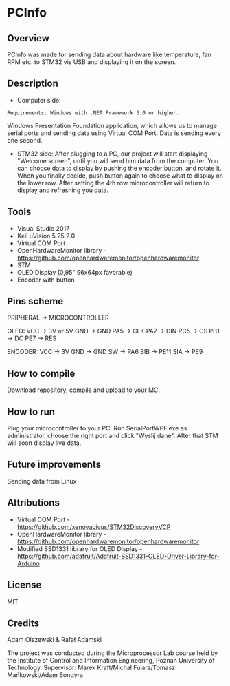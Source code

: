 # PCInfo

## Overview 

PCInfo was made for sending data about hardware like temperature, fan RPM etc. to STM32 vis USB and displaying it on the screen.

## Description

* Computer side:
```
Requirements: Windows with .NET Framework 3.0 or higher. 
```
Windows Presentation Foundation application, which allows us to manage serial ports and sending data using Virtual COM Port.
Data is sending every one second. 

* STM32 side:
After plugging to a PC, our project will start displaying "Welcome screen", until you will send him data from the computer. You can choose data to display by pushing the encoder button, and rotate it. When you finally decide, push button again to choose what to display on the lower row. After setting the 4th row microcontroller will return to display and refreshing you data.

## Tools

* Visual Studio 2017
* Keil uVision 5.25.2.0
* Virtual COM Port 
* OpenHardwareMonitor library - https://github.com/openhardwaremonitor/openhardwaremonitor
* STM
* OLED Display (0,95" 96x64px favorable)
* Encoder with button

## Pins scheme
PRIPHERAL -> MICROCONTROLLER

OLED:
VCC -> 3V or 5V
GND -> GND
PA5 -> CLK
PA7 -> DIN
PC5 -> CS
PB1 -> DC
PE7 -> RES

ENCODER:
VCC -> 3V
GND -> GND
SW -> PA6
SIB -> PE11
SIA -> PE9        

## How to compile

Download repository, compile and upload to your MC.

## How to run

Plug your microcontroller to your PC. Run SerialPortWPF.exe as administrator, choose the right port and click "Wyslij dane". After that STM will soon display live data.

## Future improvements

Sending data from Linux

## Attributions 

* Virtual COM Port - https://github.com/xenovacivus/STM32DiscoveryVCP
* OpenHardwareMonitor library - https://github.com/openhardwaremonitor/openhardwaremonitor
* Modified SSD1331 library for OLED Display - https://github.com/adafruit/Adafruit-SSD1331-OLED-Driver-Library-for-Arduino

## License

MIT

## Credits

Adam Olszewski & Rafał Adamski

The project was conducted during the Microprocessor Lab course held by the Institute of Control and Information Engineering, Poznan University of Technology.
Supervisor: Marek Kraft/Michał Fularz/Tomasz Mańkowski/Adam Bondyra
